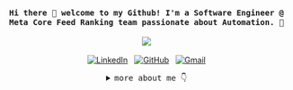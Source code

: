 <h4 align="center"><samp>
  Hi there 👋 welcome to my Github! I'm a Software Engineer @ Meta Core Feed Ranking team passionate about Automation. 💼
</samp></h4>

<!-- select picture -->
<p align="center">
  <!-- https://giphy.com/ -->
  <!-- <img width="250" src="https://media.giphy.com/media/MWL1pOYgkPYNWyfGlJ/giphy.gif"> -->
  <!-- <img width="250" src="https://media.giphy.com/media/QETn2YdGU9lrsmuHRx/giphy.gif"> -->
  <!-- <img width="250" src="https://media.giphy.com/media/x57iirsJSb5lNjFZg5/giphy.gif"> -->
  <!-- <img width="250" src="https://media.giphy.com/media/2UCumWD8HAXcl5Kq0a/giphy.gif"> -->
  <!-- <img width="250" src="https://media.giphy.com/media/cMQ3ZRrpdiW59YrrYQ/giphy.gif"> -->
  <!-- <img width="250" src="https://media.giphy.com/media/iuXwSRD2DiprA5tHkV/giphy.gif"> -->
  <!-- <img width="250" src="https://media.giphy.com/media/q8TcPaQaGNYwvtR1ld/giphy.gif"> -->
  <!-- <img width="250" src="https://media.giphy.com/media/5ndklThG9vUUdTmgMn/giphy.gif"> -->
  <!-- <img width="250" src="https://media.giphy.com/media/syfUUMguuwhBAXReTd/giphy.gif"> -->
  <!-- <img width="250" src="https://media.giphy.com/media/nrQv5LwVZkO1w4U6u0/giphy.gif"> -->
  <img width="250" src="https://media.giphy.com/media/LXjLNXabM2b0qN4DV6/giphy.gif">
</p>

<!-- my contact info -->
<p align="center">
  <a href="https://www.linkedin.com/in/zhaoweigu/">
    <img alt="LinkedIn" title="LinkedIn" height="24" width="24" src="https://cdn.simpleicons.org/linkedin"></a>
  </a>&nbsp;
  <a href="https://github.com/zw-g">
    <picture>
      <source media="(prefers-color-scheme: dark)" srcset="https://cdn.simpleicons.org/github/white">
      <img alt="GitHub" title="GitHub" height="24" width="24" src="https://cdn.simpleicons.org/github"></picture></a>
  </a>&nbsp;
  <a href="mailto:zhaoweifz@gmail.com">
    <img alt="Gmail" title="Gmail" height="24" width="24" src="https://cdn.simpleicons.org/gmail"></a>
</p>

<!-- more information -->
<details>
<summary align="center"><samp> more about me 👇 </samp></summary><be>

#

<!-- my picture -->
<img align="right" width = "333" alt="Me" src="/me/IMG_2024.jpeg"/>

<!-- my introduction -->
<div align="left" >
  
  - 🧑🏻‍💻 My name sounds like **Jaw-Way**
  - 🎓 I've graduated with BS in **Technology Information Management** and MS in **Software Development**
  - 🔭 I'm currently working on a **Onboarding @ meta**
  - 🌱 I'm currently learning **Web Scraping with anti-bot mitigation techniques** and **API Gateway**
  - 🤔 My career interests lie in the development of innovative products that enrich people's everyday experiences.

</div>
  
<!-- Spotify song -->
<p align="center" ><strong> Vibing to : 🎧 </strong></p>

<p align="center">
  <a href="https://open.spotify.com/user/31q23hv2amglcciovjyskzqpc74u">
    <img src="https://novatorem-puce-eta.vercel.app/api/spotify" alt="Spotify">
  </a>
</p>

<!-- matrics -->
<br/>
<table>
  <tr>
    <td>
      <img src="/metric-General1.svg" width="100%" alt="Metrics" />
    </td>
    <td>
      <img src="/metric-General2.svg" width="100%" alt="Metrics" />
    </td>
  </tr>
</table>

<!-- Leetcode -->
[<img align="left" width = "450" alt="Leetcode" src="/metric-Leetcode.svg"/>](#)

<br/>

<!-- LANGUAGE AND TOOLS -->

### 🛠 LANGUAGE AND TOOLS
![Python](https://img.shields.io/badge/-Python-05122A?style=flat&logo=python)
![Java](https://img.shields.io/badge/-Java-05122A?style=flat&logo=Java&logoColor=FFA518)
![JavaScript ES6](https://img.shields.io/badge/-JavaScript-05122A?style=flat&logo=javascript)
![HTML5](https://img.shields.io/badge/-HTML-05122A?style=flat&logo=HTML5)
![CSS](https://img.shields.io/badge/-CSS-05122A?style=flat&logo=CSS3&logoColor=1572B6)
![Flask](https://img.shields.io/badge/-Flask-05122A?style=flat&logo=flask)
![Node.js](https://img.shields.io/badge/-Node.js-05122A?style=flat&logo=node.js)
![MySQL](https://img.shields.io/badge/-MySQL-05122A?style=flat&logo=MySQL)
![SQLite](https://img.shields.io/badge/-SQLite-05122A?style=flat&logo=SQL)
![Git](https://img.shields.io/badge/-Git-05122A?style=flat&logo=Git)
![AWS](https://img.shields.io/badge/-AWS-05122A?style=flat&logo=Amazon-AWS)
![React](https://img.shields.io/badge/-React-05122A?style=flat&logo=react)
![Bootstrap](https://img.shields.io/badge/-Bootstrap-05122A?style=flat&logo=bootstrap&logoColor=563D7C)
![Mac](https://img.shields.io/badge/-Mac-05122A?style=flat&logo=Apple)
![Windows](https://img.shields.io/badge/-Windows-05122A?style=flat&logo=Windows)
![Visual_Studio_Code](https://img.shields.io/badge/-Visual_Studio_Code-05122A?style=flat&logo=Visual-Studio-Code)
![WordPress](https://img.shields.io/badge/-WordPress-05122A?style=flat&logo=WordPress)
![Wireshark](https://img.shields.io/badge/-Wireshark-05122A?style=flat&logo=WireShark)
![VMware](https://img.shields.io/badge/-VMware-05122A?style=flat&logo=VMware)
![Virtual_Box](https://img.shields.io/badge/-Virtual_Box-05122A?style=flat&logo=Virtual-Box)
<!-- new -->
![Linux](https://img.shields.io/badge/Linux-333333?style=flat&logo=Linux&logoColor=FCC624)
![Docker](https://img.shields.io/badge/Docker-333333?style=flat&logo=docker&logoColor=2496ED)
![HTML5](https://img.shields.io/badge/HTML5-333333?style=flat&logo=HTML5&logoColor=E34F26)
![CSS3](https://img.shields.io/badge/CSS3-333333?style=flat&logo=CSS3&logoColor=1572B6)
![JavaScript](https://img.shields.io/badge/JavaScript-333333?style=flat&logo=javascript&logoColor=F7DF1E)
![TypeScript](https://img.shields.io/badge/TypeScript-333333?style=flat&logo=typescript&logoColor=3178C6)
![Node.js](https://img.shields.io/badge/Node.js-333333?style=flat&logo=node.js&logoColor=339933)
![Vue.js](https://img.shields.io/badge/VueJS-333333?style=flat&logo=Vue.js&logoColor=4FC08D)
![React](https://img.shields.io/badge/React-333333?style=flat&logo=React&logoColor=61DAFB)
![Next.js](https://img.shields.io/badge/Next.js-333333?style=flat&logo=Next.js&logoColor=000000)
![MySQL](https://img.shields.io/badge/MySQL-333333?style=flat&logo=mysql&logoColor=4479A1)
![SQLite](https://img.shields.io/badge/SQLite-333333?style=flat&logo=sqlite&logoColor=003B57)
![Git](https://img.shields.io/badge/Git-333333?style=flat&logo=git&logoColor=F05032)
![GitHub](https://img.shields.io/badge/GitHub-333333?style=flat&logo=github&logoColor=81717)
![Markdown](https://img.shields.io/badge/Markdown-333333?style=flat&logo=markdown&logoColor=000000)
![WebStorm](https://img.shields.io/badge/WebStorm-333333?style=flat&logo=WebStorm&logoColor=000000)
![VSCode](https://img.shields.io/badge/VSCode-333333?style=flat&logo=visualstudiocode&logoColor=007ACC)
![PhotoShop](https://img.shields.io/badge/PhotoShop-333333?style=flat&logo=adobephotoshop&logoColor=31A8FF)

<br/><br/>

#

[<img align="right" width = "450" alt="Leetcode" src="/metric-Steam.svg"/>](#)

<div align="center" >
  
  ### ℹ️ Github相关信息 | Github infomation
  ![GithubStats](https://github-profile-summary-cards.vercel.app/api/cards/stats?username=zw-g&theme=github)
  ![GithubMostCommitLanguage](https://github-profile-summary-cards.vercel.app/api/cards/most-commit-language?username=zw-g&theme=github)

</div>

#

<div align="center" >
  
  ### 🔢 这里已经被光临过多少次 | How many times have viewer been here
  [<img alt="Profile Visits" src="https://count.getloli.com/get/@zw-g?theme=rule34">](https://moe-counter.glitch.me/)

</div>

<hr></hr>

<div align="center" >
  
  **Code Cycle**
  
  <img src="https://raw.githubusercontent.com/Tarikul-Islam-Anik/Animated-Fluent-Emojis/master/Emojis/Smilies/Face%20with%20Spiral%20Eyes.png" width="10%" alt="Broken system!"/>
  &nbsp;&nbsp;&nbsp;&nbsp;&nbsp;
  <img src="https://raw.githubusercontent.com/Tarikul-Islam-Anik/Animated-Fluent-Emojis/master/Emojis/Smilies/Relieved%20Face.png" width="10%" alt="It's working!"/>
  &nbsp;&nbsp;&nbsp;&nbsp;&nbsp;
  <img src="https://raw.githubusercontent.com/Tarikul-Islam-Anik/Animated-Fluent-Emojis/master/Emojis/Smilies/Astonished%20Face.png" width="10%" alt="It's working but you don't know how!"/><br>

</div>

</details>
